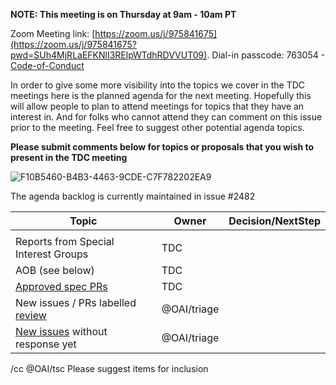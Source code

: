 **NOTE: This meeting is on Thursday at 9am - 10am PT**

Zoom Meeting link: [https://zoom.us/j/975841675](https://zoom.us/j/975841675?pwd=SUh4MjRLaEFKNlI3RElpWTdhRDVVUT09). Dial-in passcode: 763054 - [Code-of-Conduct](https://github.com/OAI/OpenAPI-Specification/blob/main/CODE_OF_CONDUCT.md#code-of-conduct)

In order to give some more visibility into the topics we cover in the TDC meetings here is the planned agenda for the next meeting.  Hopefully this will allow people to plan to attend meetings for topics that they have an interest in.  And for folks who cannot attend they can comment on this issue prior to the meeting.  Feel free to suggest other potential agenda topics.

**Please submit comments below for topics or proposals that you wish to present in the TDC meeting**

![F10B5460-B4B3-4463-9CDE-C7F782202EA9](https://user-images.githubusercontent.com/21603/121568843-0b260900-ca18-11eb-9362-69fda4162be8.jpeg)

The agenda backlog is currently maintained in issue #2482

| Topic | Owner | Decision/NextStep |
|-------|---------|---------|  
| | | |
Reports from Special Interest Groups | TDC | |
AOB (see below) | TDC | |
[Approved spec PRs](https://github.com/OAI/OpenAPI-Specification/pulls?q=is%3Apr+is%3Aopen+review%3Aapproved) | TDC | |
New issues / PRs labelled [review](https://github.com/OAI/OpenAPI-Specification/labels/review) | @OAI/triage | |
[New issues](https://github.com/search?q=repo%3Aoai%2Fopenapi-specification+is%3Aissue+comments%3A0+no%3Alabel+is%3Aopen) without response yet | @OAI/triage  | |


/cc @OAI/tsc Please suggest items for inclusion
